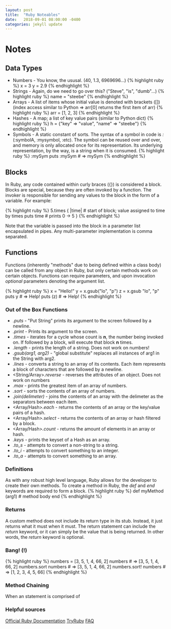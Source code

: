 ```yaml
---
layout: post
title:  "Ruby Noteables"
date:   2018-09-01 08:00:00 -0400
categories: jekyll update
---
```


# Notes

## Data Types
* Numbers - You know, the ususal. (40, 1.3, 6969696...)
{% highlight ruby %}
x = 3
y = 2.9
{% endhighlight %}
* Strings - Again, do we need to go over this? ("Steve", "is", "dumb"...)
{% highlight ruby %}
name = "steebe"
{% endhighlight %}
* Arrays - A list of items whose initial value is denoted with brackets ([]) (index access similar to Python => arr[0] returns the first item of arr)
{% highlight ruby %}
arr = [1, 2, 3]
{% endhighlight %}
* Hashes - A map; a list of key value pairs (similar to Python dict)
{% highlight ruby %}
h = {"key" => "value", "name" => "steebe"}
{% endhighlight %}
* Symbols - A static constant of sorts. The syntax of a symbol in code is _:<symbol-name>_ (:symbolA, :mysymbol, :etc). The symbol can be reused over and over, and memory is only allocated once for its representation. Its underlying representation, by the way, is a string when it is consumed.
{% highlight ruby %}
:mySym
puts :mySym # => mySym
{% endhighlight %}

## Blocks
In Ruby, any code contained within curly braces ({}) is considered a block. Blocks are special, because they are often invoked by a function. The invoker is responsible for sending any values to the block in the form of a variable. For example:

{% highlight ruby %}
5.times { |time|    # start of block; value assigned to time by times
    puts time       # prints 0 -> 5
}
{% endhighlight %}

Note that the variable is passed into the block in a parameter list encapsulated in pipes. Any multi-parameter implementation is comma separated.

## Functions
Functions (inherently "methods" due to being defined within a class body) can be called from any object in Ruby, but only certain methods work on certain objects.
Functions can require parameters, and upon invocation _optional_ parameters denoting the argument list.

{% highlight ruby %}
x = "Hello!"
y = x.gsub("lo", "p")
z = x.gsub "lo", "p"
puts y      # => Help!
puts (z)    # => Help!
{% endhighlight %}


### Out of the Box Functions
* _.puts_ - "Put String" prints its argument to the screen followed by a newline.
* _.print_ - Prints its argument to the screen.
* <Number>_.times_ - iterates for a cycle whose count is **n**, the number being invoked on. If followed by a block, will execute that block **n** times.
* <String>_.length_ - prints the length of a string. Does not work on numbers!
* <String>_.gsub(arg1, arg2)_ - "global substitute" replaces all instances of arg1 in the String with arg2.
* <String>_.lines_ - converts a string to an array of its contents. Each item represents a block of characters that are followed by a newline.
* <String/Array>_.reverse_ - reverses the attributes of an object. Does not work on numbers
* <Array>_.max_ - prints the greatest item of an array of numbers.
* <Array>_.sort_ - sorts the contents of an array of numbers.
* <Array>_.join(delimeter)_ - joins the contents of an array with the delimeter as the separators between each item.
* <Array/Hash>_.each_ - returns the contents of an array or the key/value pairs of a hash.
* <Array/Hash>_.select_ - returns the contents of an array or hash filtered by a block.
* <Array/Hash>_.count_ - returns the amount of elements in an array or hash.
* <Hash>_.keys_ - prints the keyset of a Hash as an array.
* _.to_s_ - attempts to convert a non-string to a string.
* _.to_i_ - attempts to convert something to an integer.
* _.to_a_ - attempts to convert something to an array.

### Definitions
As with any robust high level language, Ruby allows for the developer to create their own methods. To create a method in Ruby, the _def_ and _end_ keywords are required to form a block.
{% highlight ruby %}
def myMethod (arg1)
    # method body
end
{% endhighlight %}

### Returns
A custom method does not include its return type in its stub. Instead, it just returns what it must when it must. The return statement can include the _return_ keyword, or it can simply be the value that is being returned. In other words, the _return_ keyword is optional.

### Bang! (!)
{% highlight ruby %}
numbers = [3, 5, 1, 4, 66, 2]
numbers   # => [3, 5, 1, 4, 66, 2]
numbers.sort
numbers   # => [3, 5, 1, 4, 66, 2]
numbers.sort!
numbers   # => [1, 2, 3, 4, 5, 66]
{% endhighlight %}

### Method Chaining
When an statement is comprised of


### Helpful sources
[Official Ruby Documentation](https://www.ruby-lang.org/en/documentation/)
[TryRuby](https://ruby.github.io/TryRuby/)
[FAQ](https://www.ruby-lang.org/en/documentation/faq/1/)
